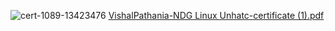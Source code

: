 ![cert-1089-13423476](https://user-images.githubusercontent.com/54818786/159667679-ba15637a-ae6e-419d-9085-a6c5b9a9533e.jpg)
[VishalPathania-NDG Linux Unhatc-certificate (1).pdf](https://github.com/vishalpathania/M1_Tictactoe/files/8331702/VishalPathania-NDG.Linux.Unhatc-certificate.1.pdf)
